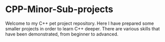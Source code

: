 # CPP-Minor-Sub-projects
Welcome to my C++ pet project repository.
Here I have prepared some smaller projects in order to learn C++ deeper.
There are various skills that have been demonstrated, from beginner to advanced.
